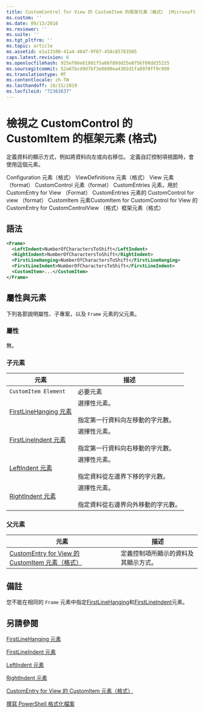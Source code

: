```yaml
---
title: CustomControl for View 的 CustomItem 的框架元素（格式） |Microsoft Docs
ms.custom: ''
ms.date: 09/13/2016
ms.reviewer: ''
ms.suite: ''
ms.tgt_pltfrm: ''
ms.topic: article
ms.assetid: e1a13100-41a4-4847-9f07-458c85783505
caps.latest.revision: 6
ms.openlocfilehash: 925ef86e61801f5a66f89dd25e0756f00dd35155
ms.sourcegitcommit: 52a67bcd9d7bf3e8600ea4302d1fa8970ff9c998
ms.translationtype: MT
ms.contentlocale: zh-TW
ms.lasthandoff: 10/15/2019
ms.locfileid: "72363637"
---
```

# <a name="frame-element-for-customitem-for-customcontrol-for-view-format"></a>檢視之 CustomControl 的 CustomItem 的框架元素 (格式)

定義資料的顯示方式，例如將資料向左或向右移位。 定義自訂控制項視圖時，會使用這個元素。

Configuration 元素（格式） ViewDefinitions 元素（格式） View 元素（format） CustomControl 元素（format） CustomEntries 元素，用於 CustomEntry for View （Format） CustomEntries 元素的 CustomControl for view （format） CustomItem 元素CustomItem for CustomControl for View 的 CustomEntry for CustomControlView （格式）框架元素（格式）

## <a name="syntax"></a>語法

```xml
<Frame>
  <LeftIndent>NumberOfCharactersToShift</LeftIndent>
  <RightIndent>NumberOfCharactersToShift</RightIndent>
  <FirstLineHanging>NumberOfCharactersToShift</FirstLineHanging>
  <FirstLineIndent>NumberOfCharactersToShift</FirstLineIndent>
  <CustomItem>...</CustomItem>
</Frame>
```

## <a name="attributes-and-elements"></a>屬性與元素

下列各節說明屬性、子專案，以及 `Frame` 元素的父元素。

### <a name="attributes"></a>屬性

無。

### <a name="child-elements"></a>子元素

|元素|描述|
|-------------|-----------------|
|`CustomItem Element`|必要元素|
|[FirstLineHanging 元素](./firstlinehanging-element-for-frame-for-customcontrol-for-view-format.md)|選擇性元素。<br /><br /> 指定第一行資料向左移動的字元數。|
|[FirstLineIndent 元素](./firstlineindent-element-for-frame-for-customcontrol-for-view-format.md)|選擇性元素。<br /><br /> 指定第一行資料向右移動的字元數。|
|[LeftIndent 元素](./leftindent-element-for-frame-for-customcontrol-for-view-format.md)|選擇性元素。<br /><br /> 指定資料從左邊界下移的字元數。|
|[RightIndent 元素](./rightindent-element-for-frame-for-customcontrol-for-view-format.md)|選擇性元素。<br /><br /> 指定資料從右邊界向外移動的字元數。|

### <a name="parent-elements"></a>父元素

|元素|描述|
|-------------|-----------------|
|[CustomEntry for View 的 CustomItem 元素（格式）](./customitem-element-for-customentry-for-customcontrol-for-view-format.md)|定義控制項所顯示的資料及其顯示方式。|

## <a name="remarks"></a>備註

您不能在相同的 `Frame` 元素中指定[FirstLineHanging](./firstlinehanging-element-for-frame-for-customcontrol-for-view-format.md)和[FirstLineIndent](./firstlineindent-element-for-frame-for-customcontrol-for-view-format.md)元素。

## <a name="see-also"></a>另請參閱

[FirstLineHanging 元素](./firstlinehanging-element-for-frame-for-customcontrol-for-view-format.md)

[FirstLineIndent 元素](./firstlineindent-element-for-frame-for-customcontrol-for-view-format.md)

[LeftIndent 元素](./leftindent-element-for-frame-for-customcontrol-for-view-format.md)

[RightIndent 元素](./rightindent-element-for-frame-for-customcontrol-for-view-format.md)

[CustomEntry for View 的 CustomItem 元素（格式）](./customitem-element-for-customentry-for-customcontrol-for-view-format.md)

[撰寫 PowerShell 格式化檔案](./writing-a-powershell-formatting-file.md)
